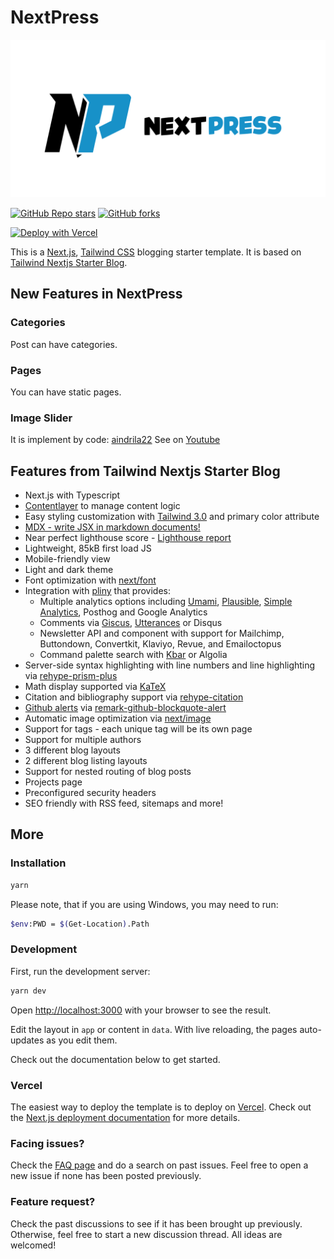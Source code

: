 # NextPress

![tailwind-nextjs-banner](/public/static/site/twitter-card.png)

[![GitHub Repo stars](https://img.shields.io/github/stars/samyarmodabber/nextpress?style=social)](https://GitHub.com/samyarmodabber/nextpress/stargazers/)
[![GitHub forks](https://img.shields.io/github/forks/samyarmodabber/nextpress?style=social)](https://GitHub.com/samyarmodabber/nextpress/network/)

[![Deploy with Vercel](https://vercel.com/button)](https://vercel.com/new/git/external?repository-url=https://github.com/samyarmodabber/nextpress)

This is a [Next.js](https://nextjs.org/), [Tailwind CSS](https://tailwindcss.com/) blogging starter template. It is based on [Tailwind Nextjs Starter Blog](https://github.com/timlrx/tailwind-nextjs-starter-blog).

## New Features in NextPress

### Categories

Post can have categories.

### Pages

You can have static pages.

### Image Slider

It is implement by code: [aindrila22](https://github.com/aindrila22/next-slider/tree/main) See on [Youtube](https://www.youtube.com/watch?v=YcxiUn7k0Ks)

## Features from Tailwind Nextjs Starter Blog

- Next.js with Typescript
- [Contentlayer](https://www.contentlayer.dev/) to manage content logic
- Easy styling customization with [Tailwind 3.0](https://tailwindcss.com/blog/tailwindcss-v3) and primary color attribute
- [MDX - write JSX in markdown documents!](https://mdxjs.com/)
- Near perfect lighthouse score - [Lighthouse report](https://www.webpagetest.org/result/230805_BiDcBQ_4H7)
- Lightweight, 85kB first load JS
- Mobile-friendly view
- Light and dark theme
- Font optimization with [next/font](https://nextjs.org/docs/app/api-reference/components/font)
- Integration with [pliny](https://github.com/timlrx/pliny) that provides:
  - Multiple analytics options including [Umami](https://umami.is/), [Plausible](https://plausible.io/), [Simple Analytics](https://simpleanalytics.com/), Posthog and Google Analytics
  - Comments via [Giscus](https://github.com/laymonage/giscus), [Utterances](https://github.com/utterance/utterances) or Disqus
  - Newsletter API and component with support for Mailchimp, Buttondown, Convertkit, Klaviyo, Revue, and Emailoctopus
  - Command palette search with [Kbar](https://github.com/timc1/kbar) or Algolia
- Server-side syntax highlighting with line numbers and line highlighting via [rehype-prism-plus](https://github.com/timlrx/rehype-prism-plus)
- Math display supported via [KaTeX](https://katex.org/)
- Citation and bibliography support via [rehype-citation](https://github.com/timlrx/rehype-citation)
- [Github alerts](https://docs.github.com/en/get-started/writing-on-github/getting-started-with-writing-and-formatting-on-github/basic-writing-and-formatting-syntax#alerts) via [remark-github-blockquote-alert](https://github.com/jaywcjlove/remark-github-blockquote-alert)
- Automatic image optimization via [next/image](https://nextjs.org/docs/basic-features/image-optimization)
- Support for tags - each unique tag will be its own page
- Support for multiple authors
- 3 different blog layouts
- 2 different blog listing layouts
- Support for nested routing of blog posts
- Projects page
- Preconfigured security headers
- SEO friendly with RSS feed, sitemaps and more!

## More

### Installation

```bash
yarn
```

Please note, that if you are using Windows, you may need to run:

```bash
$env:PWD = $(Get-Location).Path
```

### Development

First, run the development server:

```bash
yarn dev
```

Open [http://localhost:3000](http://localhost:3000) with your browser to see the result.

Edit the layout in `app` or content in `data`. With live reloading, the pages auto-updates as you edit them.

Check out the documentation below to get started.

### Vercel

The easiest way to deploy the template is to deploy on [Vercel](https://vercel.com). Check out the [Next.js deployment documentation](https://nextjs.org/docs/app/building-your-application/deploying) for more details.

### Facing issues?

Check the [FAQ page](https://github.com/samyarmodabber/nextpress/wiki) and do a search on past issues. Feel free to open a new issue if none has been posted previously.

### Feature request?

Check the past discussions to see if it has been brought up previously. Otherwise, feel free to start a new discussion thread. All ideas are welcomed!

